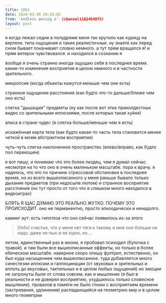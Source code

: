 ```yaml
---
title: 1861
date: 2024-03-30 20:16:02
from: 'endless шизing ⍼' (channel1162404975)
layout: post
---
```


я когда лежал седня в полудреме меня так крутило как курицу на вертеле. типа ощущения и такие реалистичные.
ну знаете как перед сном бывает покачивает словно немного. а тут прям вращался я! и прям ветерок чувствовался. и находился в сознании я

вообще я очень странно иногда ощущаю себя в последнее время. какие-то изменения восприятия в целом немного и в частности зрительного. 

микропсия (когда объекты кажутся меньше чем они есть)

странное ощущение расстояния (как будто что-то дальше/ближе чем оно есть)

слегка "дышащие" предметы (ну как после вот этих приколдестных видео со зрительными иллюзиями, после которых такая хуйня)

алиса в стране чудес (я слегка больше/меньше чем я есть)

искажённая карта тела (как будто какая-то часть тела становится менее четкой в моем абстрактном восприятии)

чуть-чуть слегка наклоненное пространство (влево/вправо, как будто пол перекошен)


я вот пишу, и понимаю что это более пиздец, чем я думал сейчас. несмотря на то что оно в очень маленьком масштабе. пора к врачу.
я надеюсь, что это по причине стрессовой обстановки в последнее время, но из всего вышеописанного у меня раньше бывало только дыхание предметов (при недосыпе лютом) и странное восприятие расстояния (но тут просто от того что я слишком много находился в видеоиграх) 

БЛЯТЬ Я ЩАС ДУМАЮ ЭТО РЕАЛЬНО ЖУТКО. ПОЧЕМУ ЭТО ПРОИСХОДИТ. 
оно не перманентно, просто эпизодически и ненадолго.



каминг аут:
есть гипотеза что оно сейчас появилось из-за этого
> [!info]
> счастье, что у меня нет тяги к такому и мне оно больше не надо. даже не пью и не курю, но....

летом, единственный раз в жизни, я пробовал психодел (булочка с травой). и там были все вышеописанные эффекты, но только в более ебическом масштабе.
наверное скоро опишу фултрип, естественно, он был куда насыщеннее чем вышеописанное. туда добавляется 
много синестезии
иллюзии и галлюцинации (от звуковых и зрительных и вплоть до вкусовых, тактильных и в целом любых ощущений)
но эмоции не затронуты были от слова совсем, как и мышление (я был в реальности и не доверял восприятию, ухудшилось только словесное мышление). провалов в памяти не было 
глюки с восприятием времени (застревания, удлинения)
распадающийся на геометрию мир и в целом много геометрии


